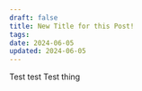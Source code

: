 ```yaml
---
draft: false
title: New Title for this Post!
tags: 
date: 2024-06-05
updated: 2024-06-05
---
```

Test test
Test thing